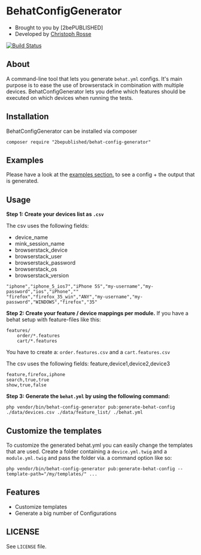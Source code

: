 BehatConfigGenerator
===============================
- Brought to you by [2bePUBLISHED]
- Developed by [Christoph Rosse](http://gries.tv)

[![Build Status](https://secure.travis-ci.org/2bepublished/BehatConfigGenerator.png)](http://travis-ci.org/2bepublished/BehatConfigGenerator)

About
-----
A command-line tool that lets you generate `behat.yml` configs.
It's main purpose is to ease the use of browserstack in combination with multiple devices.
BehatConfigGenerator lets you define which features should be executed on which devices when running the tests. 

Installation
------------

BehatConfigGenerator can be installed via composer

    composer require "2bepublished/behat-config-generator"
    
Examples
--------
Please have a look at the [examples section.](examples/) to see a config + the output that is generated.

Usage
-----

**Step 1: Create your devices list as `.csv`**

The csv uses the following fields:

* device_name 
* mink_session_name
* browserstack_device
* browserstack_user
* browserstack_password
* browserstack_os
* browserstack_version
```csv
"iphone","iphone_5_ios7","iPhone 5S","my-username","my-password","ios","iPhone",""
"firefox","firefox_35_win","ANY","my-username","my-password","WINDOWS","firefox","35"
```

**Step 2: Create your feature / device mappings per module.**
If you have a behat setup with feature-files like this:
```
features/
    order/*.features
    cart/*.features
```
You have to create a: `order.features.csv` and a `cart.features.csv`

The csv uses the following fields:
feature,device1,device2,device3
```csv
feature,firefox,iphone
search,true,true
show,true,false
```

**Step 3: Generate the `behat.yml` by using the following command:**
```
php vendor/bin/behat-config-generator pub:generate-behat-config ./data/devices.csv ./data/feature_list/ ./behat.yml
```


Customize the templates
-----------------------
To customize the generated behat.yml you can easily change the templates that are used.
Create a folder containing a `device.yml.twig` and a `module.yml.twig` and pass the folder via. a command option like so:
```
php vendor/bin/behat-config-generator pub:generate-behat-config --template-path="/my/templates/" ...
```

Features
--------
- Customize templates
- Generate a big number of Configurations

LICENSE
-------
See `LICENSE` file.
